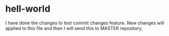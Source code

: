 # hell-world
I have done the changes to test commit changes feature.
New changes will applied to this file and then I will send this to MASTER repository.
